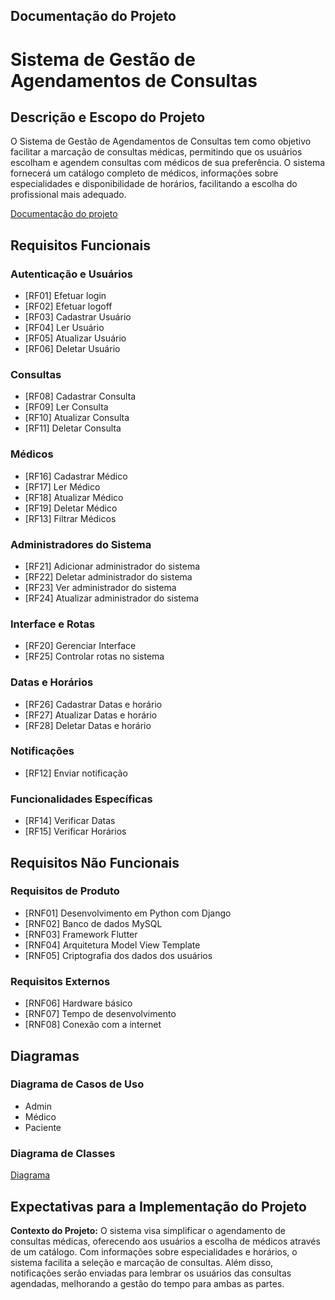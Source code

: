 ## Documentação do Projeto
# Sistema de Gestão de Agendamentos de Consultas

## Descrição e Escopo do Projeto

O Sistema de Gestão de Agendamentos de Consultas tem como objetivo facilitar a marcação de consultas médicas, permitindo que os usuários escolham e agendem consultas com médicos de sua preferência. O sistema fornecerá um catálogo completo de médicos, informações sobre especialidades e disponibilidade de horários, facilitando a escolha do profissional mais adequado.

[Documentação do projeto](https://docs.google.com/document/d/13gOxzB8zuAYRwqVptxj26siFOf7ejXupTKV4tazTGkE/edit?usp=sharing)
## Requisitos Funcionais

### Autenticação e Usuários
- [RF01] Efetuar login
- [RF02] Efetuar logoff
- [RF03] Cadastrar Usuário
- [RF04] Ler Usuário
- [RF05] Atualizar Usuário
- [RF06] Deletar Usuário

### Consultas
- [RF08] Cadastrar Consulta
- [RF09] Ler Consulta
- [RF10] Atualizar Consulta
- [RF11] Deletar Consulta

### Médicos
- [RF16] Cadastrar Médico
- [RF17] Ler Médico
- [RF18] Atualizar Médico
- [RF19] Deletar Médico
- [RF13] Filtrar Médicos

### Administradores do Sistema
- [RF21] Adicionar administrador do sistema
- [RF22] Deletar administrador do sistema
- [RF23] Ver administrador do sistema
- [RF24] Atualizar administrador do sistema

### Interface e Rotas
- [RF20] Gerenciar Interface
- [RF25] Controlar rotas no sistema

### Datas e Horários
- [RF26] Cadastrar Datas e horário
- [RF27] Atualizar Datas e horário
- [RF28] Deletar Datas e horário

### Notificações
- [RF12] Enviar notificação

### Funcionalidades Específicas
- [RF14] Verificar Datas
- [RF15] Verificar Horários

## Requisitos Não Funcionais

### Requisitos de Produto
- [RNF01] Desenvolvimento em Python com Django
- [RNF02] Banco de dados MySQL
- [RNF03] Framework Flutter
- [RNF04] Arquitetura Model View Template
- [RNF05] Criptografia dos dados dos usuários

### Requisitos Externos
- [RNF06] Hardware básico
- [RNF07] Tempo de desenvolvimento
- [RNF08] Conexão com a internet

## Diagramas

### Diagrama de Casos de Uso
- Admin
- Médico
- Paciente

### Diagrama de Classes
[Diagrama](https://lucid.app/lucidchart/5528dbf2-b1fd-4dbb-8d38-098e869cd45d/edit?invitationId=inv_ecc1903e-b7a7-4193-926f-94680b51ca0f&page=0_0#)
## Expectativas para a Implementação do Projeto

**Contexto do Projeto:**
O sistema visa simplificar o agendamento de consultas médicas, oferecendo aos usuários a escolha de médicos através de um catálogo. Com informações sobre especialidades e horários, o sistema facilita a seleção e marcação de consultas. Além disso, notificações serão enviadas para lembrar os usuários das consultas agendadas, melhorando a gestão do tempo para ambas as partes.
